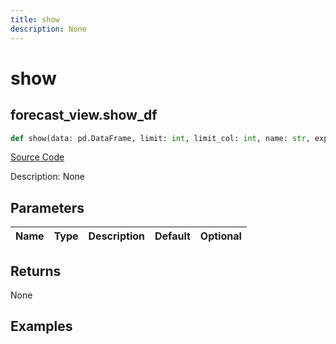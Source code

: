 ```yaml
---
title: show
description: None
---
```

# show

## forecast_view.show_df

```python
def show(data: pd.DataFrame, limit: int, limit_col: int, name: str, export: str) -> None:
```
[Source Code](https://github.com/OpenBB-finance/OpenBBTerminal/tree/main/openbb_terminal/forecast/forecast_view.py#L226)

Description: None

## Parameters

| Name | Type | Description | Default | Optional |
| ---- | ---- | ----------- | ------- | -------- |

## Returns

None

## Examples

